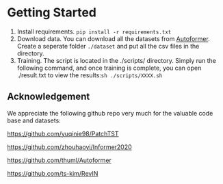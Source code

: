 
# Getting Started
1. Install requirements. ```pip install -r requirements.txt```
2. Download data. You can download all the datasets from [Autoformer](https://drive.google.com/drive/folders/1ZOYpTUa82_jCcxIdTmyr0LXQfvaM9vIy). Create a seperate folder ```./dataset``` and put all the csv files in the directory.
3. Training. The script is located in the ./scripts/ directory. Simply run the following command, and once training is complete, you can open ./result.txt to view the results:```sh ./scripts/XXXX.sh```



## Acknowledgement

We appreciate the following github repo very much for the valuable code base and datasets:

https://github.com/yuqinie98/PatchTST

https://github.com/zhouhaoyi/Informer2020

https://github.com/thuml/Autoformer

https://github.com/ts-kim/RevIN
